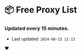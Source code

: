 # :package: Free Proxy List
### Updated every 15 minutes.

- Last updated: `2024-08-23 11:13`

:heart:
